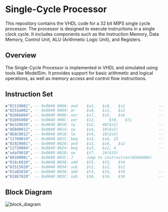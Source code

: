 # Single-Cycle Processor

This repository contains the VHDL code for a 32 bit MIPS single cycle processor. The processor is designed to execute instructions in a single clock cycle. It includes components such as the Instruction Memory, Data Memory, Control Unit, ALU (Arithmetic Logic Unit), and Registers.
## Overview

The Single-Cycle Processor is implemented in VHDL and simulated using tools like ModelSim. It provides support for basic arithmetic and logical operations, as well as memory access and control flow instructions.

## Instruction Set

```vhdl
x"02119001", -- 0x0040 0000: and    $s2,   $s0,   $s1				-- write on $S2 x"00000000"
x"0253a002", -- 0x0040 0004: or     $s4,   $s2,   $s3				-- write on $S4 x"00000036"
x"02b6b804", -- 0x0040 0008: nor    $s7,   $s5,   $s6				-- 
x"01095008", -- 0x0040 000C: xor    $t2,	  $t0,   $t1				-- 
x"8e320030", -- 0x0040 0010: lw     $s2,   48($s1)					-- write on $S2 x"00000000"
x"AEB40012", -- 0x0040 0014: sw     $s4,   18($s5)					-- write on 20th location x"00000036"
x"8EAC0012", -- 0x0040 0018: lw     $t4,   18($s5)					-- write on $t4 x"00000036"
x"12760019", -- 0x0040 001C: beq    $s3,   $s6, 25					-- go to 0x0040 0020 instruction
x"02929801", -- 0x0040 0020: and    $s3,   $s4,   $s2				-- write on $S3 x"00000000"
x"12720004", -- 0x0040 0024: beq    $s3,   $s2, 4					-- go to 0x0040 0038 instruction
x"adaf0018", -- 0x0040 0028: sw     $t7,   24($t5)
x"0810000c", -- 0x0040 002C: J      Jump to instruction(02b6b804)
x"016c6810", -- 0x0040 0030: add    $t5,   $t3,   $t4
x"02515020", -- 0x0040 0034: sub    $t2,   $s2,   $s1
x"01a85810", -- 0x0040 0038: add    $t3,   $t5,   $t0				-- write on $t3 x"0000003E"
x"018E7820"  -- 0x0040 003C: sub    $t6,   $t4,   $t6				-- write on $t6 x"0000000A"
```

## Block Diagram

![block_diagram](https://github.com/mohamedabdallah82/Single-Cycle-Processor/blob/main/docs/block_diagram.png) 
